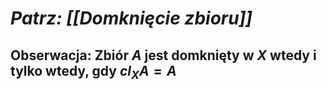 # *Patrz: [[Domknięcie zbioru]]*
## **Obserwacja:** Zbiór $A$ jest domknięty w $X$ wtedy i tylko wtedy, gdy $cl_XA=A$
